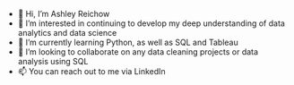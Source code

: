 - 👋 Hi, I’m Ashley Reichow 
- 👀 I’m interested in continuing to develop my deep understanding of data analytics and data science
- 🌱 I’m currently learning Python, as well as SQL and Tableau
- 💞️ I’m looking to collaborate on any data cleaning projects or data analysis using SQL
- 📫 You can reach out to me via LinkedIn 

<!---
a-rei91/a-rei91 is a ✨ special ✨ repository because its `README.md` (this file) appears on your GitHub profile.
You can click the Preview link to take a look at your changes.
--->
